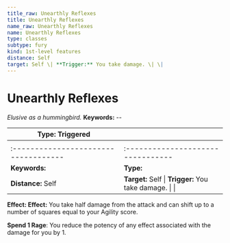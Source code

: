 ```yaml
---
title_raw: Unearthly Reflexes
title: Unearthly Reflexes
name_raw: Unearthly Reflexes
name: Unearthly Reflexes
type: classes
subtype: fury
kind: 1st-level features
distance: Self
target: Self \| **Trigger:** You take damage. \| \|
---
```


# Unearthly Reflexes

*Elusive as a hummingbird.* **Keywords:** --

| **Type:** Triggered                  |                                                         |
| ------------------------------------ | ------------------------------------------------------- |
|                                      |                                                         |
| :----------------------------------- | :--------------------------------                       |
| **Keywords:**                        | **Type:**                                               |
| **Distance:** Self                   | **Target:** Self \| **Trigger:** You take damage. \| \| |

**Effect: Effect:** You take half damage from the attack and can shift up to a number of squares equal to your Agility score.

**Spend 1 Rage**: You reduce the potency of any effect associated with the damage for you by 1.
